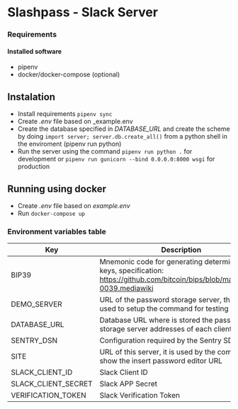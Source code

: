 # Slashpass - Slack Server

### Requirements

#### Installed software
- pipenv
- docker/docker-compose (optional)

## Instalation

- Install requirements `pipenv sync`
- Create _.env_ file based on _example.env
- Create the database specified in _DATABASE_URL_ and create the scheme by doing `import server; server.db.create_all()` from a python shell in the enviroment (pipenv run python)
- Run the server using the command `pipenv run python .` for development or `pipenv run gunicorn --bind 0.0.0.0:8000 wsgi` for production

## Running using docker

- Create _.env_ file based on _example.env_
- Run `docker-compose up`

### Environment variables table

| Key | Description |
| --- | ----------- |
| BIP39 | Mnemonic code for generating deterministic keys, specification: https://github.com/bitcoin/bips/blob/master/bip-0039.mediawiki |
| DEMO_SERVER | URL of the password storage server, this URL is used to setup the command for testing purposes |
| DATABASE_URL | Database URL where is stored the password storage server addresses of each client |
| SENTRY_DSN | Configuration required by the Sentry SDKs |
| SITE | URL of this server, it is used by the command to show the insert password editor URL |
| SLACK_CLIENT_ID | Slack Client ID |
| SLACK_CLIENT_SECRET | Slack APP Secret |
| VERIFICATION_TOKEN | Slack Verification Token |

